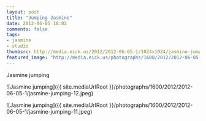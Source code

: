 ```yaml
---
layout: post
title: "Jumping Jasmine"
date: 2012-06-05 18:02
comments: false
tags: 
- jasmine
- studio
thumbsrc: http://media.eick.us/2012/2012-06-05-1/1024x1024/jasmine-jumping-11.jpeg
featured_image: "http://media.eick.us/photographs/1600/2012/2012-06-05-1/jasmine-jumping-12.jpeg"
---
```

Jasmine jumping



![Jasmine jumping]({{ site.mediaUrlRoot }}/photographs/1600/2012/2012-06-05-1/jasmine-jumping-12.jpeg)




![Jasmine jumping]({{ site.mediaUrlRoot }}/photographs/1600/2012/2012-06-05-1/jasmine-jumping-11.jpeg)
